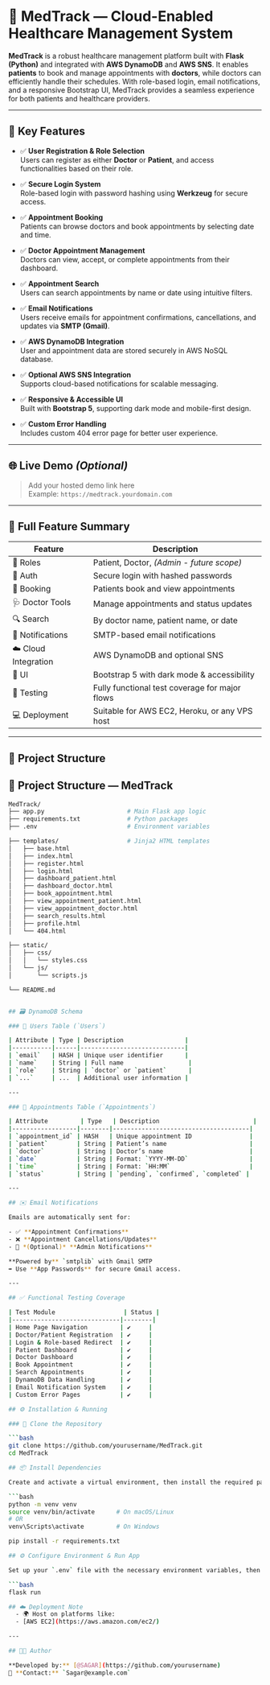 # 🏥 MedTrack — Cloud-Enabled Healthcare Management System

**MedTrack** is a robust healthcare management platform built with **Flask (Python)** and integrated with **AWS DynamoDB** and **AWS SNS**. It enables **patients** to book and manage appointments with **doctors**, while doctors can efficiently handle their schedules. With role-based login, email notifications, and a responsive Bootstrap UI, MedTrack provides a seamless experience for both patients and healthcare providers.

---

## 📌 Key Features

- ✅ **User Registration & Role Selection**  
  Users can register as either **Doctor** or **Patient**, and access functionalities based on their role.

- ✅ **Secure Login System**  
  Role-based login with password hashing using **Werkzeug** for secure access.

- ✅ **Appointment Booking**  
  Patients can browse doctors and book appointments by selecting date and time.

- ✅ **Doctor Appointment Management**  
  Doctors can view, accept, or complete appointments from their dashboard.

- ✅ **Appointment Search**  
  Users can search appointments by name or date using intuitive filters.

- ✅ **Email Notifications**  
  Users receive emails for appointment confirmations, cancellations, and updates via **SMTP (Gmail)**.

- ✅ **AWS DynamoDB Integration**  
  User and appointment data are stored securely in AWS NoSQL database.

- ✅ **Optional AWS SNS Integration**  
  Supports cloud-based notifications for scalable messaging.

- ✅ **Responsive & Accessible UI**  
  Built with **Bootstrap 5**, supporting dark mode and mobile-first design.

- ✅ **Custom Error Handling**  
  Includes custom 404 error page for better user experience.

---

## 🌐 Live Demo *(Optional)*

> Add your hosted demo link here  
> Example: `https://medtrack.yourdomain.com`

---

## 🚀 Full Feature Summary

| Feature                      | Description                                        |
|-----------------------------|----------------------------------------------------|
| 👥 Roles                    | Patient, Doctor, *(Admin - future scope)*         |
| 🔐 Auth                     | Secure login with hashed passwords                 |
| 📅 Booking                  | Patients book and view appointments                |
| 🩺 Doctor Tools             | Manage appointments and status updates             |
| 🔍 Search                   | By doctor name, patient name, or date              |
| 📧 Notifications            | SMTP-based email notifications                     |
| ☁️ Cloud Integration        | AWS DynamoDB and optional SNS                      |
| 🎨 UI                       | Bootstrap 5 with dark mode & accessibility         |
| 🧪 Testing                  | Fully functional test coverage for major flows     |
| 💻 Deployment               | Suitable for AWS EC2, Heroku, or any VPS host      |

---

## 📁 Project Structure

## 📁 Project Structure — MedTrack

```bash
MedTrack/
├── app.py                       # Main Flask app logic
├── requirements.txt             # Python packages
├── .env                         # Environment variables

├── templates/                   # Jinja2 HTML templates
│   ├── base.html
│   ├── index.html
│   ├── register.html
│   ├── login.html
│   ├── dashboard_patient.html
│   ├── dashboard_doctor.html
│   ├── book_appointment.html
│   ├── view_appointment_patient.html
│   ├── view_appointment_doctor.html
│   ├── search_results.html
│   ├── profile.html
│   └── 404.html

├── static/
│   ├── css/
│   │   └── styles.css
│   └── js/
│       └── scripts.js

└── README.md


## 🗃️ DynamoDB Schema

### 📌 Users Table (`Users`)

| Attribute | Type | Description                 |
|-----------|------|-----------------------------|
| `email`   | HASH | Unique user identifier      |
| `name`    | String | Full name                  |
| `role`    | String | `doctor` or `patient`      |
| `...`     | ...  | Additional user information |

---

### 📌 Appointments Table (`Appointments`)

| Attribute         | Type   | Description                          |
|------------------|--------|--------------------------------------|
| `appointment_id` | HASH   | Unique appointment ID                |
| `patient`        | String | Patient’s name                       |
| `doctor`         | String | Doctor’s name                        |
| `date`           | String | Format: `YYYY-MM-DD`                 |
| `time`           | String | Format: `HH:MM`                      |
| `status`         | String | `pending`, `confirmed`, `completed` |

---

## ✉️ Email Notifications

Emails are automatically sent for:

- ✅ **Appointment Confirmations**
- ❌ **Appointment Cancellations/Updates**
- 🔔 *(Optional)* **Admin Notifications**

**Powered by** `smtplib` with Gmail SMTP  
➡️ Use **App Passwords** for secure Gmail access.

---

## ✅ Functional Testing Coverage

| Test Module                   | Status |
|------------------------------|--------|
| Home Page Navigation         | ✔️     |
| Doctor/Patient Registration  | ✔️     |
| Login & Role-based Redirect  | ✔️     |
| Patient Dashboard            | ✔️     |
| Doctor Dashboard             | ✔️     |
| Book Appointment             | ✔️     |
| Search Appointments          | ✔️     |
| DynamoDB Data Handling       | ✔️     |
| Email Notification System    | ✔️     |
| Custom Error Pages           | ✔️     |

## ⚙️ Installation & Running

### 🔁 Clone the Repository

```bash
git clone https://github.com/yourusername/MedTrack.git
cd MedTrack

## 📦 Install Dependencies

Create and activate a virtual environment, then install the required packages:

```bash
python -m venv venv
source venv/bin/activate      # On macOS/Linux
# OR
venv\Scripts\activate         # On Windows

pip install -r requirements.txt

## ⚙️ Configure Environment & Run App

Set up your `.env` file with the necessary environment variables, then run the Flask app using:

```bash
flask run

## ☁️ Deployment Note 
  - 🌍 Host on platforms like:
  - [AWS EC2](https://aws.amazon.com/ec2/)

---

## 👨‍💻 Author

**Developed by:** [@SAGAR](https://github.com/yourusername)  
📧 **Contact:** `Sagar@example.com`

